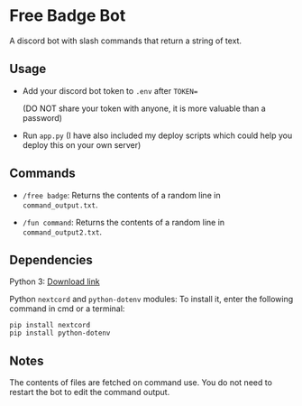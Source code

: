 # Free Badge Bot

A discord bot with slash commands that return a string of text.

## Usage

- Add your discord bot token to `.env` after `TOKEN=`

    (DO NOT share your token with anyone, it is more valuable than a password)

- Run `app.py` (I have also included my deploy scripts which could help you deploy this on your own server)

## Commands

- `/free badge`: Returns the contents of a random line in `command_output.txt`.

- `/fun command`: Returns the contents of a random line in `command_output2.txt`.

## Dependencies

Python 3: [Download link](https://www.python.org/downloads/)

Python `nextcord` and `python-dotenv` modules: To install it, enter the following command in cmd or a terminal:

```
pip install nextcord
pip install python-dotenv
```

## Notes

The contents of files are fetched on command use. You do not need to restart the bot to edit the command output.
